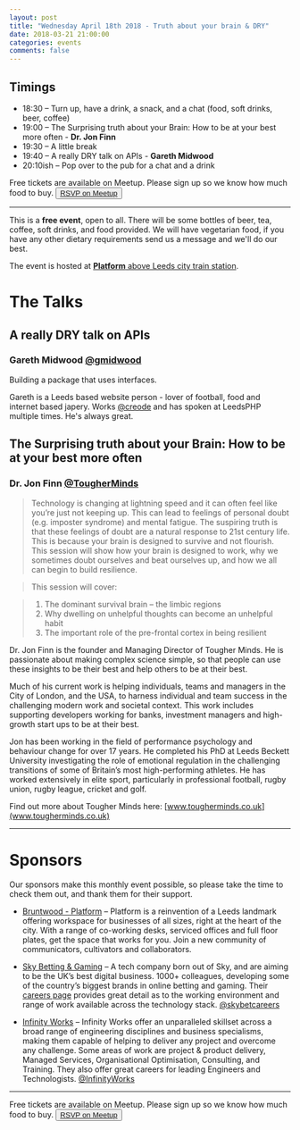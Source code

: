 ```yaml
---
layout: post
title: "Wednesday April 18th 2018 - Truth about your brain & DRY"
date: 2018-03-21 21:00:00
categories: events
comments: false
---
```


## Timings

* 18:30 – Turn up, have a drink, a snack, and a chat (food, soft drinks, beer, coffee)
* 19:00 – The Surprising truth about your Brain: How to be at your best more often - **Dr. Jon Finn**
* 19:30 – A little break
* 19:40 – A really DRY talk on APIs - **Gareth Midwood**
* 20:10ish – Pop over to the pub for a chat and a drink

Free tickets are available on Meetup. Please sign up so we know how much food to buy. <button>[RSVP on Meetup](https://www.meetup.com/leedsphp/events/246435845/)</button>

<hr/>

This is a **free event**, open to all. There will be some bottles of beer, tea, coffee, soft drinks, and food provided. We will have vegetarian food, if you have any other dietary requirements send us a message and we'll do our best.

The event is hosted at [**Platform** above Leeds city train station](https://bruntwood.co.uk/our-locations/leeds/platform/).

# The Talks

## A really DRY talk on APIs

### Gareth Midwood [@gmidwood](https://twitter.com/gmidwood)

Building a package that uses interfaces.

Gareth is a Leeds based website person - lover of football, food and internet based japery. Works [@creode](https://www.twitter.com/creode) and has spoken at LeedsPHP multiple times. He's always great.

## The Surprising truth about your Brain: How to be at your best more often

### Dr. Jon Finn [@TougherMinds](https://twitter.com/TougherMinds)

> Technology is changing at lightning speed and it can often feel like you’re just not keeping up. This can lead to feelings of personal doubt (e.g. imposter syndrome) and mental fatigue. The suspiring truth is that these feelings of doubt are a natural response to 21st century life. This is because your brain is designed to survive and not flourish. This session will show how your brain is designed to work, why we sometimes doubt ourselves and beat ourselves up, and how we all can begin to build resilience.

> This session will cover:

> 1.  The dominant survival brain – the limbic regions
> 2.  Why dwelling on unhelpful thoughts can become an unhelpful habit
> 3.  The important role of the pre-frontal cortex in being resilient

Dr. Jon Finn is the founder and Managing Director of Tougher Minds. He is passionate about making complex science simple, so that people can use these insights to be their best and help others to be at their best.

Much of his current work is helping individuals, teams and managers in the City of London, and the USA, to harness individual and team success in the challenging modern work and societal context. This work includes supporting developers working for banks, investment managers and high-growth start ups to be at their best.

Jon has been working in the field of performance psychology and behaviour change for over 17 years. He completed his PhD at Leeds Beckett University investigating the role of emotional regulation in the challenging transitions of some of Britain’s most high-performing athletes. He has worked extensively in elite sport, particularly in professional football, rugby union, rugby league, cricket and golf.

Find out more about Tougher Minds here: [www.tougherminds.co.uk](www.tougherminds.co.uk)

<hr/>

# Sponsors

Our sponsors make this monthly event possible, so please take the time to check them out, and thank them for their support.

* [Bruntwood - Platform](https://bruntwood.co.uk/our-locations/leeds/platform/) – Platform is a reinvention of a Leeds landmark offering workspace for businesses of all sizes, right at the heart of the city. With a range of co-working desks, serviced offices and full floor plates, get the space that works for you. Join a new community of communicators, cultivators and collaborators.

* [Sky Betting & Gaming](http://skybetcareers.com/about-us) – A tech company born out of Sky, and are aiming to be the UK’s best digital business. 1000+ colleagues, developing some of the country’s biggest brands in online betting and gaming. Their [careers page](http://skybetcareers.com/) provides great detail as to the working environment and range of work available across the technology stack. [@skybetcareers](https://twitter.com/skybetcareers)

* [Infinity Works](https://www.infinityworks.com/) – Infinity Works offer an unparalleled skillset across a broad range of engineering disciplines and business specialisms, making them capable of helping to deliver any project and overcome any challenge. Some areas of work are project & product delivery, Managed Services, Organisational Optimisation, Consulting, and Training. They also offer great careers for leading Engineers and Technologists. [@InfinityWorks](https://twitter.com/InfinityWorks)

<hr/>

Free tickets are available on Meetup. Please sign up so we know how much food to buy. <button>[RSVP on Meetup](https://www.meetup.com/leedsphp/events/246435845/)</button>
